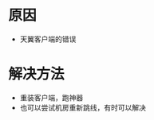 <!-- TITLE: 故障 109 配置错误 -->
<!-- SUBTITLE: 本错误属于天翼校园客户端错误 （PS: 极少碰到这样的情况，相关资料并没有说明。 如有错误需修改）-->

# 原因

- 天翼客户端的错误

# 解决方法

- 重装客户端，跑神器
- 也可以尝试机房重新跳线，有时可以解决